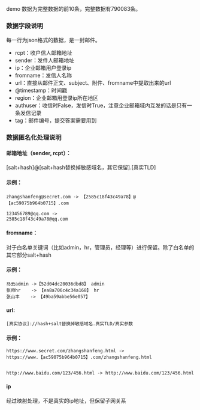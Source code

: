 demo 数据为完整数据的前10条，完整数据有790083条。

### 数据字段说明

每一行为json格式的数据，是一封邮件。

- rcpt：收户信人邮箱地址
- sender：发件人邮箱地址
- ip：企业邮箱用户登录ip
- fromname：发信人名称
- url：直接从邮件正文、subject、附件、fromname中提取出来的url 
- @timestamp：时间戳
- region：企业邮箱用登录ip所在地区
- authuser：收信时False，发信时True，注意企业邮箱域内互发的话是只有一条发信记录
- tag：邮件编号，提交答案需要用到

### 数据匿名化处理说明

#### 邮箱地址（sender, rcpt）：
[salt+hash]@[salt+hash替换掉敏感域名，其它保留].[真实TLD]
#### 示例：


```
zhangshanfeng@secret.com -> 【2585c18f43c49a78】@【ac59075b964b0715】.com

123456789@qq.com ->
2585c18f43c49a78@qq.com
```


#### fromname：

对于白名单关键词（比如admin，hr，管理员，经理等）进行保留。除了白名单的其它部分salt+hash
#### 示例：
```
马云admin ->【52d04dc20036dbd8】 admin
张帅hr    -> 【ea8a706c4c34a168】 hr
张山丰    -> 【49ba59abbe56e057】
```

#### url:

`[真实协议]://hash+salt替换掉敏感域名.真实TLD/真实参数`
#### 示例：
```
https://www.secret.com/zhangshanfeng.html ->
https://www.【ac59075b964b0715】.com/zhangshanfeng.html


http://www.baidu.com/123/456.html -> http://www.baidu.com/123/456.html
```

#### ip
经过映射处理，不是真实的ip地址，但保留子网关系
